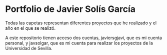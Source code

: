 # Portfolio de Javier Solís García

Todas las capetas representan diferentes proyectos que he realizado y el año en el que se realizó.

A este repositorio tienen acceso dos cuentas, javiersgjavi, que es mi cuenta personal, y javsolgar, que es mi cuenta para realizar los proyectos de la Universidad de Sevilla.

